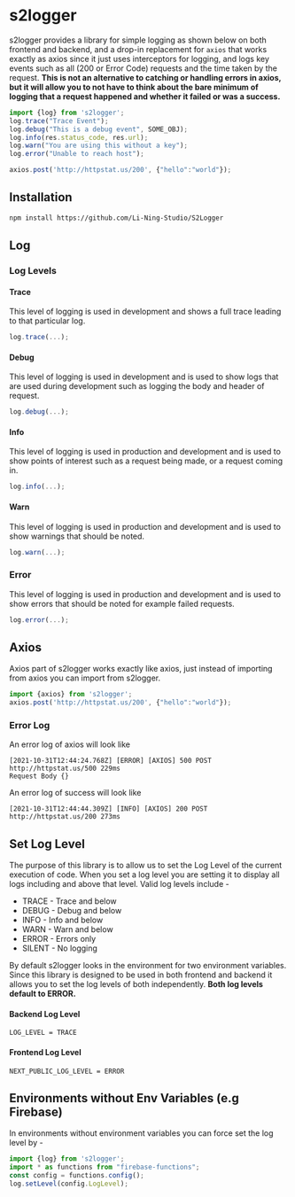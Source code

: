 # s2logger
s2logger provides a library for simple logging as shown below on both frontend and backend, and a drop-in replacement for ```axios``` that works exactly as axios since it just uses interceptors for logging, and logs key events such as all (200 or Error Code) requests and the time taken by the request. **This is not an alternative to catching or handling errors in axios, but it will allow you to not have to think about the bare minimum of logging that a request happened and whether it failed or was a success.**
```typescript
import {log} from 's2logger';
log.trace("Trace Event");
log.debug("This is a debug event", SOME_OBJ);
log.info(res.status_code, res.url);
log.warn("You are using this without a key");
log.error("Unable to reach host");
```

```javascript
axios.post('http://httpstat.us/200', {"hello":"world"});
```

## Installation
```bash
npm install https://github.com/Li-Ning-Studio/S2Logger
```

## Log

### Log Levels
#### Trace
This level of logging is used in development and shows a full trace leading to that particular log.
```javascript
log.trace(...);
```
#### Debug
This level of logging is used in development and is used to show logs that are used during development such as logging the body and header of request.
```javascript
log.debug(...);
```
#### Info
This level of logging is used in production and development and is used to show points of interest such as a request being made, or a request coming in.
```javascript
log.info(...);
```
#### Warn
This level of logging is used in production and development and is used to show warnings that should be noted.
```javascript
log.warn(...);
```
### Error
This level of logging is used in production and development and is used to show errors that should be noted for example failed requests.
```javascript
log.error(...);
```

## Axios
Axios part of s2logger works exactly like axios, just instead of importing from axios  you can import from s2logger.

```javascript
import {axios} from 's2logger';
axios.post('http://httpstat.us/200', {"hello":"world"});
```

### Error Log
An error log of axios will look like
```
[2021-10-31T12:44:24.768Z] [ERROR] [AXIOS] 500 POST http://httpstat.us/500 229ms
Request Body {}
```

An error log of success will look like 
```
[2021-10-31T12:44:44.309Z] [INFO] [AXIOS] 200 POST http://httpstat.us/200 273ms
```

## Set Log Level
The purpose of this library is to allow us to set the Log Level of the current execution of code. When you set a log level you are setting it to display all logs including and above that level. Valid log levels include - 

 - TRACE - Trace and below
 - DEBUG - Debug and below
 - INFO - Info and below
 - WARN - Warn and below
 - ERROR - Errors only
 - SILENT - No logging

By default s2logger looks in the environment for two environment variables. Since this library is designed to be used in both frontend and backend it allows you to set the log levels of both independently. **Both log levels default to ERROR.**
#### Backend Log Level 
```env
LOG_LEVEL = TRACE
```

#### Frontend Log Level
```env
NEXT_PUBLIC_LOG_LEVEL = ERROR
```

## Environments without Env Variables (e.g Firebase)
In environments without environment variables you can force set the log level by - 
```javascript
import {log} from 's2logger';
import * as functions from "firebase-functions";
const config = functions.config();
log.setLevel(config.LogLevel);

```